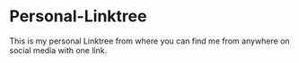 # Personal-Linktree
This is my personal Linktree from where you can find me from anywhere on social media with one link.
